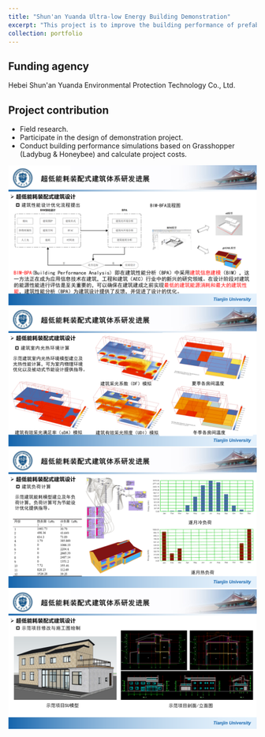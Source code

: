 ```yaml
---
title: "Shun'an Yuanda Ultra-low Energy Building Demonstration"
excerpt: "This project is to improve the building performance of prefabricated buildings in villages and towns while reducing building costs through building performance simulation and design optimization."
collection: portfolio
---
```


## Funding agency
Hebei Shun'an Yuanda Environmental Protection Technology Co., Ltd.

## Project contribution
* Field research.
* Participate in the design of demonstration project.
* Conduct building performance simulations based on Grasshopper (Ladybug & Honeybee) and calculate project costs.

<img src='/images/portfolios/SAYD/SAYD_1.PNG' width='600'>

<img src='/images/portfolios/SAYD/SAYD_2.PNG' width='600'>

<img src='/images/portfolios/SAYD/SAYD_3.PNG' width='600'>

<img src='/images/portfolios/SAYD/SAYD_4.PNG' width='600'>
